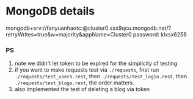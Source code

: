 # MongoDB details
mongodb+srv://fanyuanhaotc:<password>@cluster0.sxx9qcu.mongodb.net/?retryWrites=true&w=majority&appName=Cluster0
password: klxsx6258

### PS
1. note we didn't let token to be expired for the simplicity of testing
2. if you want to make requests test via `./requests`, first run `./requests/test_users.rest`, then `./requests/test_login.rest`, then `./requests/test_blogs.rest`, the order matters.
3. also implemented the test of deleting a blog via token